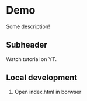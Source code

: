 # Demo

Some description!


## Subheader

Watch tutorial on YT.


## Local development

1. Open index.html in borwser